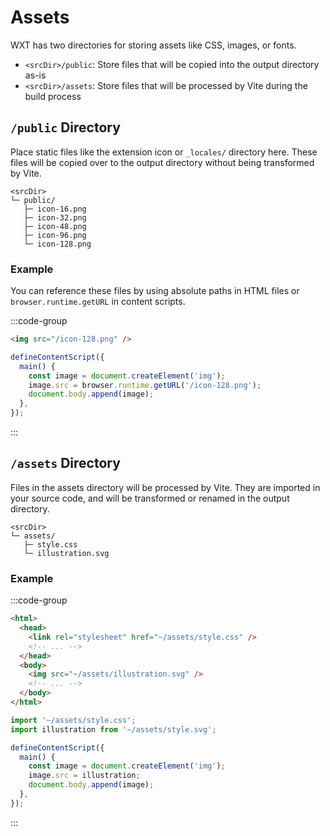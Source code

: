 # Assets

WXT has two directories for storing assets like CSS, images, or fonts.

- `<srcDir>/public`: Store files that will be copied into the output directory as-is
- `<srcDir>/assets`: Store files that will be processed by Vite during the build process

## `/public` Directory

Place static files like the extension icon or `_locales/` directory here. These files will be copied over to the output directory without being transformed by Vite.

```
<srcDir>
└─ public/
   ├─ icon-16.png
   ├─ icon-32.png
   ├─ icon-48.png
   ├─ icon-96.png
   └─ icon-128.png
```

### Example

You can reference these files by using absolute paths in HTML files or `browser.runtime.getURL` in content scripts.

:::code-group

```html [popup.html]
<img src="/icon-128.png" />
```

```ts [content.ts]
defineContentScript({
  main() {
    const image = document.createElement('img');
    image.src = browser.runtime.getURL('/icon-128.png');
    document.body.append(image);
  },
});
```

:::

## `/assets` Directory

Files in the assets directory will be processed by Vite. They are imported in your source code, and will be transformed or renamed in the output directory.

```
<srcDir>
└─ assets/
   ├─ style.css
   └─ illustration.svg
```

### Example

:::code-group

```html [popup.html]
<html>
  <head>
    <link rel="stylesheet" href="~/assets/style.css" />
    <!-- ... -->
  </head>
  <body>
    <img src="~/assets/illustration.svg" />
    <!-- ... -->
  </body>
</html>
```

```ts [content.ts]
import '~/assets/style.css';
import illustration from '~/assets/style.svg';

defineContentScript({
  main() {
    const image = document.createElement('img');
    image.src = illustration;
    document.body.append(image);
  },
});
```

:::
